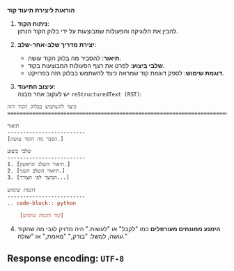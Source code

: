 **הוראות ליצירת תיעוד קוד**  

1. **ניתוח הקוד**:  
   להבין את הלוגיקה והפעולות שמבוצעות על ידי בלוק הקוד הנתון.  

2. **יצירת מדריך שלב-אחר-שלב**:  
    - **תיאור**: להסביר מה בלוק הקוד עושה.  
    - **שלבי ביצוע**: לפרט את רצף הפעולות המבוצעות בקוד.  
    - **דוגמת שימוש**: לספק דוגמת קוד שמראה כיצד להשתמש בבלוק הזה בפרויקט.  

3. **עיצוב התיעוד**:  
   יש לעקוב אחר מבנה `reStructuredText (RST)`:  

```rst
כיצד להשתמש בבלוק הקוד הזה  
=========================================================================================  

תיאור  
-------------------------  
[הסבר מה הקוד עושה.]  

שלבי ביצוע  
-------------------------  
1. [תיאור השלב הראשון.]  
2. [תיאור השלב השני.]  
3. [המשך לפי הצורך...]  

דוגמת שימוש  
-------------------------  
.. code-block:: python  

    [קוד דוגמת שימוש]  
```  

4. **הימנע ממונחים מעורפלים** כמו "לקבל" או "לעשות." היה מדויק לגבי מה שהקוד עושה, למשל: "בודק," "מאמת," או "שולח."  

## Response encoding: `UTF-8`